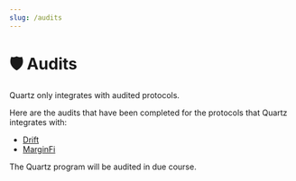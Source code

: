 ```yaml
---
slug: /audits
---
```


# 🛡️ Audits

Quartz only integrates with audited protocols.

Here are the audits that have been completed for the protocols that Quartz integrates with:

- [Drift](https://docs.drift.trade/security/audits)
- [MarginFi](https://docs.marginfi.com/mfi-v2#security)

The Quartz program will be audited in due course.
